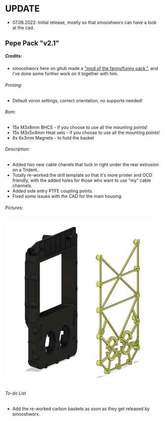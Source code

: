 # UPDATE
- 07.08.2022: Initial release, mostly so that smooshworx can have a look at the cad.

## Pepe Pack "v2.1"
##### Credits:
- smooshworx here on gitub made a ["mod of the fanny/funny pack,"](https://github.com/Eytecz/LGX_Lite_Stealthburner_CW2_style_mount), and i've done some further work on it together with him.

###### Printing:
- Default voron settings, correct orientation, no supports needed!

###### Bom:
- 15x M3x8mm BHCS - if you choose to use all the mounting points!
- 15x M3x5x4mm Heat sets - if you choose to use all the mounting points!
- 8x 6x3mm Magnets - to hold the basket

###### Description:
- Added two new cable chanels that tuck in right under the rear extrusion on a Trident..
- Totally re-worked the drill template so that it's more printer and OCD friendly, with the added holes for those who want to use "my" cable channels.
- Added side entry PTFE coupling points.
- Fixed some issues with the CAD for the main housing.


###### Pictures:
![](./pics/1.png)

###### To-do List
- Add the re-worked carbon baskets as soon as they get released by smooshworx.